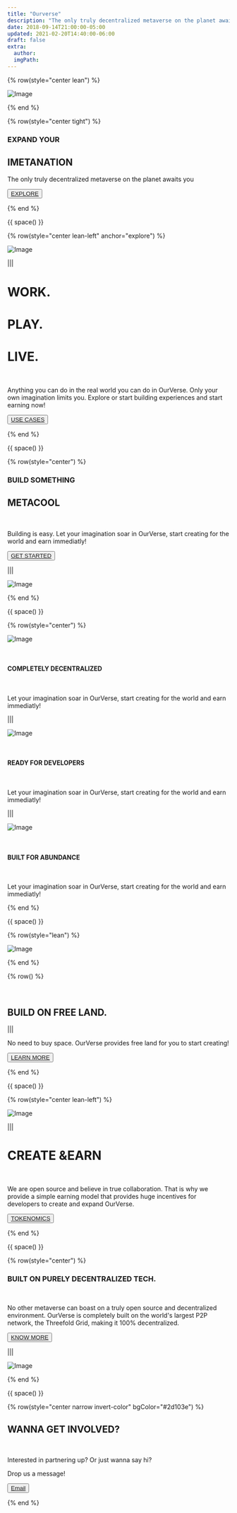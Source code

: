 ```yaml
---
title: "Ourverse"
description: "The only truly decentralized metaverse on the planet awaits you."
date: 2018-09-14T21:00:00-05:00
updated: 2021-02-20T14:40:00-06:00
draft: false
extra:
  author:
  imgPath:
---
```


<!-- section 1 (header) -->

{% row(style="center lean") %}

![Image](/images/OVAsset-10.jpg#large)

{% end %}

{% row(style="center tight") %}

### EXPAND YOUR

## **IMETANATION**

The only truly decentralized metaverse on the planet awaits you

<button>[EXPLORE](#explore)</a></button>

{% end %}

{{ space() }}

{% row(style="center lean-left" anchor="explore") %}

![Image](/images/OVAsset-11.jpg)

|||

# WORK.

# PLAY.

# **LIVE.**

<br/>

Anything you can do in the real world you can do in OurVerse. Only your own imagination limits you. Explore or start building experiences and start earning now!

<button>[USE CASES](/use-cases)</button>

{% end %}

{{ space() }}

{% row(style="center") %}

### BUILD SOMETHING

## **METACOOL**

<br />

Building is easy. Let your imagination soar in OurVerse, start creating for the world and earn immediatly!

<button>[GET STARTED](/)</button>

|||

![Image](/images/OVAsset-12.jpg)

{% end %}

{{ space() }}

{% row(style="center") %}

![Image](/images/OVAsset-13.jpg)

<br />

#### COMPLETELY **DECENTRALIZED**

<br/>

Let your imagination soar in OurVerse, start creating for the world and earn immediatly!

|||

![Image](/images/OVAsset-14.jpg)

<br />

#### READY FOR **DEVELOPERS**

<br/>

Let your imagination soar in OurVerse, start creating for the world and earn immediatly!

|||

![Image](/images/OVAsset-15.jpg)

<br />

#### BUILT FOR **ABUNDANCE**

<br/>

Let your imagination soar in OurVerse, start creating for the world and earn immediatly!

{% end %}

{{ space() }}

{% row(style="lean") %}

![Image](/images/OVAsset-16.jpg)

{% end %}

{% row() %}

<br />

## BUILD ON **FREE LAND.**

|||

No need to buy space. OurVerse provides free land for you to start creating!

<button>[LEARN MORE](/about)</button>

{% end %}

{{ space() }}

{% row(style="center lean-left") %}

![Image](/images/OVAsset-17.jpg)

|||

# CREATE **&EARN**

<br/>

We are open source and believe in true collaboration. That is why we provide a simple earning model that provides huge incentives for developers to create and expand OurVerse.

<button>[TOKENOMICS](/learn-more)</button>

{% end %}

{{ space() }}

{% row(style="center") %}

### BUILT ON PURELY **DECENTRALIZED TECH.**

<br />

No other metaverse can boast on a truly open source and decentralized environment. OurVerse is completely built on the world's largest P2P network, the Threefold Grid, making it 100% decentralized.

<button>[KNOW MORE](/)</button>

|||

![Image](/images/OVAsset-18.jpg)

{% end %}

{{ space() }}

{% row(style="center narrow invert-color" bgColor="#2d103e") %}

## WANNA GET **INVOLVED?**

<br/>

Interested in partnering up? Or just wanna say hi?

Drop us a message!

<button>[Email](/)</button>

{% end %}
